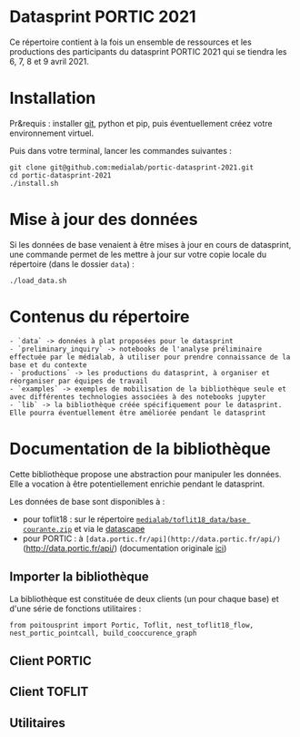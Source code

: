 Datasprint PORTIC 2021
===

Ce répertoire contient à la fois un ensemble de ressources et les productions des participants du datasprint PORTIC 2021 qui se tiendra les 6, 7, 8 et 9 avril 2021.

# Installation

Pr&requis : installer [git](https://git-scm.com/), python et pip, puis éventuellement créez votre environnement virtuel.

Puis dans votre terminal, lancer les commandes suivantes :

```
git clone git@github.com:medialab/portic-datasprint-2021.git
cd portic-datasprint-2021
./install.sh
```

# Mise à jour des données

Si les données de base venaient à être mises à jour en cours de datasprint, une commande permet de les mettre à jour sur votre copie locale du répertoire (dans le dossier `data`) :

```
./load_data.sh
```

# Contenus du répertoire

```
- `data` -> données à plat proposées pour le datasprint
- `preliminary_inquiry` -> notebooks de l'analyse préliminaire effectuée par le médialab, à utiliser pour prendre connaissance de la base et du contexte
- `productions` -> les productions du datasprint, à organiser et réorganiser par équipes de travail
- `examples` -> exemples de mobilisation de la bibliothèque seule et avec différentes technologies associées à des notebooks jupyter
- `lib` -> la bibliothèque créée spécifiquement pour le datasprint. Elle pourra éventuellement être améliorée pendant le datasprint
```

# Documentation de la bibliothèque

Cette bibliothèque propose une abstraction pour manipuler les données. Elle a vocation à être potentiellement enrichie pendant le datasprint.

Les données de base sont disponibles à :

* pour toflit18 : sur le répertoire [`medialab/toflit18_data/base courante.zip`](https://github.com/medialab/toflit18_data/blob/master/base/bdd%20courante.csv.zip) et via le [datascape](http://toflit18.medialab.sciences-po.fr/#/home)
* pour PORTIC : à `[data.portic.fr/api](http://data.portic.fr/api/)`(http://data.portic.fr/api/) (documentation originale [ici](https://gitlab.huma-num.fr/portic/porticapi))

## Importer la bibliothèque

La bibliothèque est constituée de deux clients (un pour chaque base) et d'une série de fonctions utilitaires :

```
from poitousprint import Portic, Toflit, nest_toflit18_flow, nest_portic_pointcall, build_cooccurence_graph
```

## Client PORTIC

## Client TOFLIT

## Utilitaires

